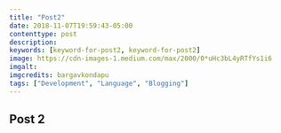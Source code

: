 ```yaml
---
title: "Post2"
date: 2018-11-07T19:59:43-05:00
contenttype: post
description:
keywords: [keyword-for-post2, keyword-for-post2]
image: https://cdn-images-1.medium.com/max/2000/0*uHc3bL4yRTfYs1i6
imgalt:
imgcredits: bargavkondapu
tags: ["Development", "Language", "Blogging"]
---
```

[comment]: # ( Post include personal views, articles, tutorials. )

## Post 2

